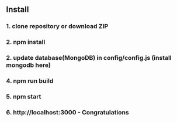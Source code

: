 ## Install


### 1. clone repository or download ZIP
### 2. npm install
### 2. update database(MongoDB) in config/config.js (install mongodb here)
### 4. npm run build 
### 5. npm start
### 6. http://localhost:3000 - Congratulations